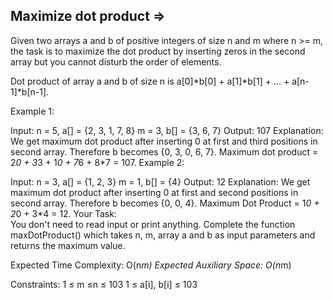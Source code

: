 Maximize dot product  =>
--------------------


Given two arrays a and b of positive integers of size n and m where n >= m, the task is to maximize the dot product by inserting zeros in the second array but you cannot disturb the order of elements.

Dot product of array a and b of size n is a[0]*b[0] + a[1]*b[1] + ... + a[n-1]*b[n-1].

Example 1:

Input: 
n = 5, a[] = {2, 3, 1, 7, 8} 
m = 3, b[] = {3, 6, 7}
Output: 
107
Explanation: 
We get maximum dot product after inserting 0 at first and third positions in second array.
Therefore b becomes {0, 3, 0, 6, 7}. 
Maximum dot product = 2*0 + 3*3 + 1*0 + 7*6 + 8*7 = 107.
Example 2:

Input: 
n = 3, a[] = {1, 2, 3}
m = 1, b[] = {4} 
Output: 
12 
Explanation: 
We get maximum dot product after inserting 0 at first and second positions in second array.
Therefore b becomes {0, 0, 4}. 
Maximum Dot Product = 1*0 + 2*0 + 3*4 = 12.
Your Task:  
You don't need to read input or print anything. Complete the function maxDotProduct() which takes n, m, array a and b as input parameters and returns the maximum value.

Expected Time Complexity: O(n*m)
Expected Auxiliary Space: O(n*m)

Constraints:
1 ≤ m ≤n ≤ 103
1 ≤ a[i], b[i] ≤ 103

